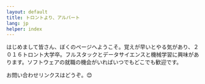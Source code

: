 ```yaml
---
layout: default
title: トロントより、アルバート
lang: jp
helper: index
---
```

<p>はじめまして皆さん、ぼくのページへようこそ。覚えが早いとやる気があり、２０１６トロント大学卒。フルスタックとデータサイエンスと機械学習に興味があります。ソフトウェアの就職の機会がいればいつでもどこでも歓迎です。</p>

<p> お問い合わせリンクスはどうぞ。😊</p>